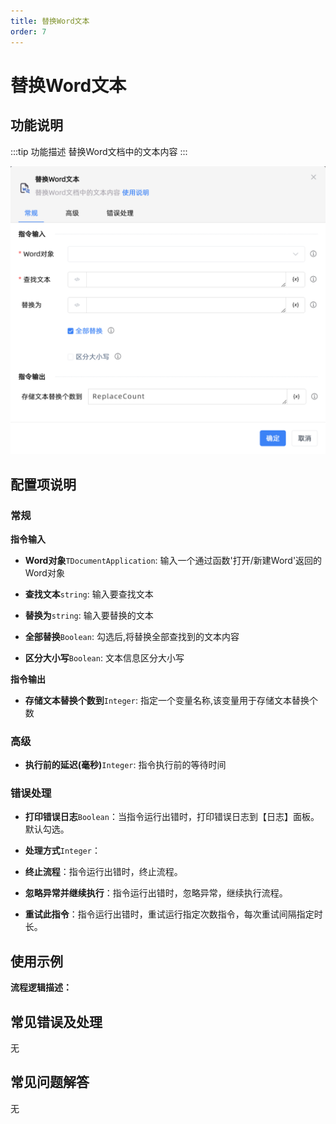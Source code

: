 ```yaml
---
title: 替换Word文本
order: 7
---
```


# 替换Word文本

## 功能说明

:::tip 功能描述
替换Word文档中的文本内容
:::

![替换Word文本](../../../assets/替换Word文本_command.png)

## 配置项说明

### 常规

**指令输入**

- **Word对象**`TDocumentApplication`: 输入一个通过函数'打开/新建Word'返回的Word对象

- **查找文本**`string`: 输入要查找文本

- **替换为**`string`: 输入要替换的文本

- **全部替换**`Boolean`: 勾选后,将替换全部查找到的文本内容

- **区分大小写**`Boolean`: 文本信息区分大小写


**指令输出**

- **存储文本替换个数到**`Integer`: 指定一个变量名称,该变量用于存储文本替换个数

### 高级

- **执行前的延迟(毫秒)**`Integer`: 指令执行前的等待时间

### 错误处理

- **打印错误日志**`Boolean`：当指令运行出错时，打印错误日志到【日志】面板。默认勾选。

- **处理方式**`Integer`：

 - **终止流程**：指令运行出错时，终止流程。

 - **忽略异常并继续执行**：指令运行出错时，忽略异常，继续执行流程。

 - **重试此指令**：指令运行出错时，重试运行指定次数指令，每次重试间隔指定时长。

## 使用示例

**流程逻辑描述：** 

## 常见错误及处理

无

## 常见问题解答

无

